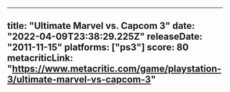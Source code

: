 
---
title: "Ultimate Marvel vs. Capcom 3"
date: "2022-04-09T23:38:29.225Z"
releaseDate: "2011-11-15"
platforms: ["ps3"]
score: 80
metacriticLink: "https://www.metacritic.com/game/playstation-3/ultimate-marvel-vs-capcom-3"
---
